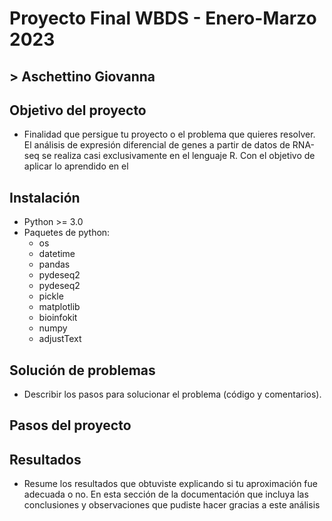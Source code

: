 # **Proyecto Final WBDS** - Enero-Marzo 2023
## > Aschettino Giovanna

## Objetivo del proyecto
- Finalidad que persigue tu proyecto o el problema que quieres resolver.
El análisis de expresión diferencial de genes a partir de datos de RNA-seq se realiza casi exclusivamente en el lenguaje R. 
Con el objetivo de aplicar lo aprendido en el 

## Instalación
* Python >= 3.0
* Paquetes de python:
  * os
  * datetime
  * pandas
  * pydeseq2
  * pydeseq2
  * pickle
  * matplotlib
  * bioinfokit
  * numpy
  * adjustText

## Solución de problemas
- Describir los pasos para solucionar el problema (código y comentarios).

## Pasos del proyecto


## Resultados
- Resume los resultados que obtuviste explicando si tu aproximación fue adecuada o no. En esta sección de la documentación que incluya las conclusiones y observaciones que pudiste hacer gracias a este análisis
